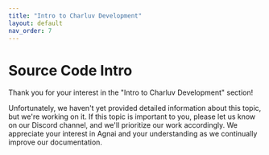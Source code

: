```yaml
---
title: "Intro to Charluv Development"
layout: default
nav_order: 7
---
```


# Source Code Intro

Thank you for your interest in the "Intro to Charluv Development" section!

Unfortunately, we haven't yet provided detailed information about this topic, but we're working on it. If this topic is important to you, please let us know on our Discord channel, and we'll prioritize our work accordingly. We appreciate your interest in Agnai and your understanding as we continually improve our documentation.

